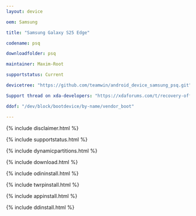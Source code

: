 ```yaml
---
layout: device

oem: Samsung

title: "Samsung Galaxy S25 Edge"

codename: psq

downloadfolder: psq

maintainer: Maxim-Root

supportstatus: Current

devicetree: "https://github.com/teamwin/android_device_samsung_psq.git"

Support thread on xda-developers: "https://xdaforums.com/t/recovery-official-twrp-samsung-s25-series.4750592/"

ddof: "/dev/block/bootdevice/by-name/vendor_boot"

---
```




{% include disclaimer.html %}



{% include supportstatus.html %}



{% include dynamicpartitions.html %}



{% include download.html %}



{% include odininstall.html %}



{% include twrpinstall.html %}



{% include appinstall.html %}



{% include ddinstall.html %}